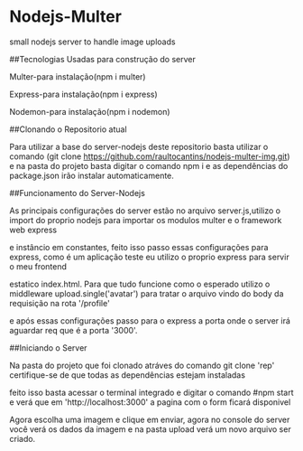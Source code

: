 <h1>Nodejs-Multer</h1>
 
 small nodejs server to handle image uploads
 
##Tecnologias Usadas para construção do server

Multer-para instalação(npm i multer)


Express-para instalação(npm i express)


Nodemon-para instalação(npm i nodemon)

##Clonando o Repositorio atual

Para utilizar a base do server-nodejs deste repositorio basta utilizar o comando (git clone https://github.com/raultocantins/nodejs-multer-img.git) 
e na pasta do projeto basta digitar o comando npm i e as dependências do package.json irão instalar automaticamente.


##Funcionamento do Server-Nodejs

As principais configurações do server estão no arquivo server.js,utilizo o import do proprio nodejs para importar os modulos multer e o framework web express


e instâncio em constantes, feito isso passo essas configurações para express, como é um aplicação teste eu utilizo o proprio express para servir o meu frontend


estatico index.html.
Para que tudo funcione como o esperado utilizo o middleware upload.single('avatar') para tratar o arquivo vindo do body da requisição na rota '/profile'


e após essas configurações passo para o express a porta onde o server irá aguardar req que é a porta '3000'.


##Iniciando o Server

Na pasta do projeto que foi clonado atráves do comando git clone 'rep' certifique-se de que todas as dependências estejam instaladas


feito isso basta acessar o terminal integrado e digitar o comando #npm start e verá que em 'http://localhost:3000' a pagina com o form ficará disponivel


Agora escolha uma imagem e clique em enviar, agora no console do server você verá os dados da imagem e na pasta upload verá um novo arquivo ser criado.





